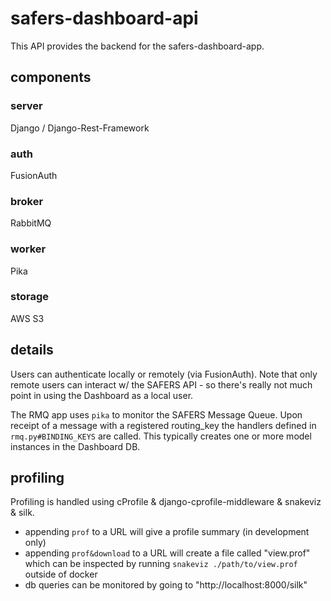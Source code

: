 # safers-dashboard-api

This API provides the backend for the safers-dashboard-app.

## components

### server

Django / Django-Rest-Framework

### auth

FusionAuth

### broker

RabbitMQ

### worker

Pika

### storage

AWS S3

## details

Users can authenticate locally or remotely (via FusionAuth).  Note that only remote users can interact w/ the SAFERS API - so there's really not much point in using the Dashboard as a local user.

The RMQ app uses `pika` to monitor the SAFERS Message Queue.  Upon receipt of a message with a registered routing_key the handlers defined in `rmq.py#BINDING_KEYS` are called.  This typically creates one or more model instances in the Dashboard DB.

## profiling

Profiling is handled using cProfile & django-cprofile-middleware & snakeviz & silk.

- appending `prof` to a URL will give a profile summary (in development only)
- appending `prof&download` to a URL will create a file called "view.prof" which can be inspected by running `snakeviz ./path/to/view.prof` outside of docker
- db queries can be monitored by going to "http://localhost:8000/silk"
